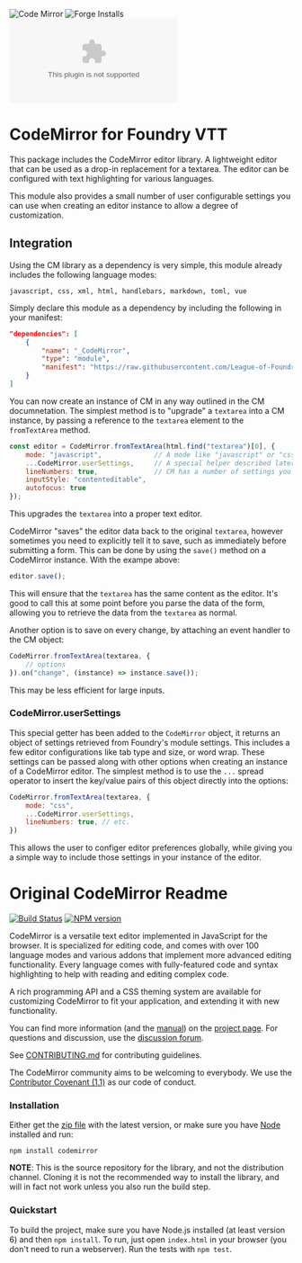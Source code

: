 ![Code Mirror](https://img.shields.io/endpoint?url=https%3A%2F%2Fraw.githubusercontent.com%2FLeague-of-Foundry-Developers%2Fleague-repo-status%2Fshields-endpoint%2F_CodeMirror.json)
![Forge Installs](https://img.shields.io/badge/dynamic/json?label=Forge%20Installs&query=package.installs&suffix=%25&url=https%3A%2F%2Fforge-vtt.com%2Fapi%2Fbazaar%2Fpackage%2F_CodeMirror&colorB=4aa94a)
![Latest Release Download Count](https://img.shields.io/github/downloads/League-of-Foundry-Developers/codemirror-lib/latest/_CodeMirror.zip) 

# CodeMirror for Foundry VTT
This package includes the CodeMirror editor library. A lightweight editor that can be used as a drop-in replacement for a textarea. The editor can be configured with text highlighting for various languages.

This module also provides a small number of user configurable settings you can use when creating an editor instance to allow a degree of customization.
## Integration
Using the CM library as a dependency is very simple, this module already includes the following language modes:

```
javascript, css, xml, html, handlebars, markdown, toml, vue
```

Simply declare this module as a dependency by including the following in your manifest:

```json
"dependencies": [
    {
        "name": "_CodeMirror",
        "type": "module",
        "manifest": "https://raw.githubusercontent.com/League-of-Foundry-Developers/codemirror-lib/master/module.json"	
    }
]
```

You can now create an instance of CM in any way outlined in the CM documnetation. The simplest method is to "upgrade" a `textarea` into a CM instance, by passing a reference to the `textarea` element to the `fromTextArea` method.

```js
const editor = CodeMirror.fromTextArea(html.find("textarea")[0], { 
    mode: "javascript",             // A mode like "javascript" or "css"
    ...CodeMirror.userSettings,     // A special helper described later
    lineNumbers: true,              // CM has a number of settings you can configure
    inputStyle: "contenteditable",
    autofocus: true
});
```
This upgrades the `textarea` into a proper text editor.

CodeMirror "saves" the editor data back to the original `textarea`, however sometimes you need to explicitly tell it to save, such as immediately before submitting a form. This can be done by using the `save()` method on a CodeMirror instance. With the exampe above:

```js
editor.save();
```

This will ensure that the `textarea` has the same content as the editor. It's good to call this at some point before you parse the data of the form, allowing you to retrieve the data from the `textarea` as normal.

Another option is to save on every change, by attaching an event handler to the CM object:

```js
CodeMirror.fromTextArea(textarea, { 
    // options
}).on("change", (instance) => instance.save());
```

This may be less efficient for large inputs.

### CodeMirror.userSettings
This special getter has been added to the `CodeMirror` object, it returns an object of settings retrieved from Foundry's module settings. This includes a few editor configurations like tab type and size, or word wrap. These settings can be passed along with other options when creating an instance of a CodeMirror editor. The simplest method is to use the `...` spread operator to insert the key/value pairs of this object directly into the options:

```js
CodeMirror.fromTextArea(textarea, { 
    mode: "css",
    ...CodeMirror.userSettings,
    lineNumbers: true, // etc.
})
```

This allows the user to configer editor preferences globally, while giving you a simple way to include those settings in your instance of the editor.

# Original CodeMirror Readme

[![Build Status](https://travis-ci.org/codemirror/CodeMirror.svg)](https://travis-ci.org/codemirror/CodeMirror)
[![NPM version](https://img.shields.io/npm/v/codemirror.svg)](https://www.npmjs.org/package/codemirror)

CodeMirror is a versatile text editor implemented in JavaScript for
the browser. It is specialized for editing code, and comes with over
100 language modes and various addons that implement more advanced
editing functionality. Every language comes with fully-featured code
and syntax highlighting to help with reading and editing complex code.

A rich programming API and a CSS theming system are available for
customizing CodeMirror to fit your application, and extending it with
new functionality.

You can find more information (and the
[manual](https://codemirror.net/doc/manual.html)) on the [project
page](https://codemirror.net). For questions and discussion, use the
[discussion forum](https://discuss.codemirror.net/).

See
[CONTRIBUTING.md](https://github.com/codemirror/CodeMirror/blob/master/CONTRIBUTING.md)
for contributing guidelines.

The CodeMirror community aims to be welcoming to everybody. We use the
[Contributor Covenant
(1.1)](http://contributor-covenant.org/version/1/1/0/) as our code of
conduct.

### Installation

Either get the [zip file](https://codemirror.net/codemirror.zip) with
the latest version, or make sure you have [Node](https://nodejs.org/)
installed and run:

    npm install codemirror

**NOTE**: This is the source repository for the library, and not the
distribution channel. Cloning it is not the recommended way to install
the library, and will in fact not work unless you also run the build
step.

### Quickstart

To build the project, make sure you have Node.js installed (at least version 6)
and then `npm install`. To run, just open `index.html` in your
browser (you don't need to run a webserver). Run the tests with `npm test`.
